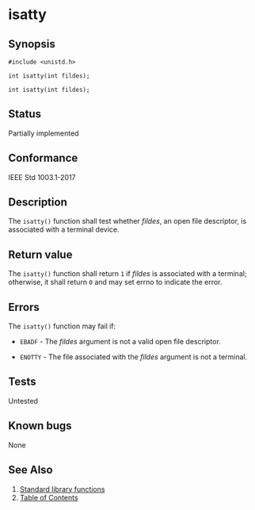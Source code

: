 # isatty

## Synopsis

`#include <unistd.h>`</br>

`int isatty(int fildes);`</br>

`int isatty(int fildes);`

## Status

Partially implemented

## Conformance

IEEE Std 1003.1-2017

## Description

The `isatty()` function shall test whether _fildes_, an open file descriptor, is associated with a terminal
device.

## Return value

The `isatty()` function shall return `1` if _fildes_ is associated with a terminal; otherwise, it shall return `0` and
may set errno to indicate the error.

## Errors

The `isatty()` function may fail if:

* `EBADF` - The _fildes_ argument is not a valid open file descriptor.

* `ENOTTY` - The file associated with the _fildes_ argument is not a terminal.

## Tests

Untested

## Known bugs

None

## See Also

1. [Standard library functions](../README.md)
2. [Table of Contents](../../../README.md)
